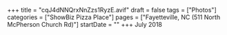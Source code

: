 +++
title = "cqJ4dNNQrxNnZzs1RyzE.avif"
draft = false
tags = ["Photos"]
categories = ["ShowBiz Pizza Place"]
pages = ["Fayetteville, NC (511 North McPherson Church Rd)"]
startDate = ""
+++
July 2018
